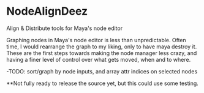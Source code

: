 # NodeAlignDeez
Align &amp; Distribute tools for Maya's node editor

Graphing nodes in Maya's node editor is less than unpredictable. Often time, I would rearrange the graph to my liking, only to have maya destroy it. These are the first steps towards making the node manager less crazy, and having a finer level of control over what gets moved, when and to where.

-TODO: sort/graph by node inputs, and array attr indices on selected nodes

**Not fully ready to release the source yet, but this could use some testing.  
